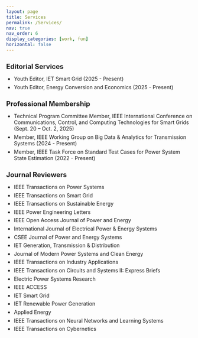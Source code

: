 ```yaml
---
layout: page
title: Services
permalink: /Services/
nav: true
nav_order: 6
display_categories: [work, fun]
horizontal: false
---
```


<!-- Editorial Services -->
<div class="service-category">
  <h3>Editorial Services</h3>
  <ul>
    <li>Youth Editor, IET Smart Grid (2025 - Present)</li>
    <li>Youth Editor, Energy Conversion and Economics (2025 - Present)</li>
  </ul>
</div>

<!-- Professional Membership -->
<div class="service-category">
  <h3>Professional Membership</h3>
  <ul>
    <li>Technical Program Committee Member, IEEE International Conference on Communications, Control, and Computing Technologies for Smart Grids (Sept. 20 – Oct. 2, 2025)</li>
    <li>Member, IEEE Working Group on Big Data & Analytics for Transmission Systems (2024 - Present)</li>
    <li>Member, IEEE Task Force on Standard Test Cases for Power System State Estimation (2022 - Present)</li>
  </ul>
</div>

<!-- Journal Reviewers -->
<div class="service-category">
  <h3>Journal Reviewers</h3>
  <ul>
    <li>IEEE Transactions on Power Systems</li>
    <li>IEEE Transactions on Smart Grid</li>
    <li>IEEE Transactions on Sustainable Energy</li>
    <li>IEEE Power Engineering Letters</li>
    <li>IEEE Open Access Journal of Power and Energy</li>
    <li>International Journal of Electrical Power & Energy Systems</li>
    <li>CSEE Journal of Power and Energy Systems</li>
    <li>IET Generation, Transmission & Distribution</li>
    <li>Journal of Modern Power Systems and Clean Energy</li>
    <li>IEEE Transactions on Industry Applications</li>
    <li>IEEE Transactions on Circuits and Systems II: Express Briefs</li>
    <li>Electric Power Systems Research</li>
    <li>IEEE ACCESS</li>
    <li>IET Smart Grid</li>
    <li>IET Renewable Power Generation</li>
    <li>Applied Energy</li>
    <li>IEEE Transactions on Neural Networks and Learning Systems</li>
    <li>IEEE Transactions on Cybernetics</li>
  </ul>
</div>

<!-- 可选 CSS 提升排版美观 -->
<style>
  .service-category {
    margin-bottom: 1.5em;
  }
  .service-category h3 {
    font-size: 1.3em;
    margin-bottom: 0.5em;
  }
  .service-category ul {
    list-style: disc;
    padding-left: 1.5em;
  }
  .service-category li {
    margin-bottom: 0.4em;
  }
</style>


